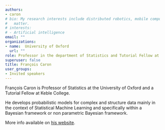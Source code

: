 ```yaml
---
authors:
- caron
# bio: My research interests include distributed robotics, mobile computing and programmable
#   matter.
# interests:
# - Artificial intelligence
email: ""
organizations:
- name:  University of Oxford
  url: ""
role: Professor in the department of Statistics and Tutorial Fellow at Keble College, University of Oxford
superuser: false
title: François Caron
user_groups:
- Invited speakers
---
```



François Caron is Professor of Statistics at the University of Oxford and a Tutorial Fellow at Keble College.

He develops probabilistic models for complex and structure data mainly in the context of Statistical Machine Learning and specifically within a Bayesian framework or non parametric Bayesian framework. 

More info available on [his website](https://www.stats.ox.ac.uk/~caron/).
